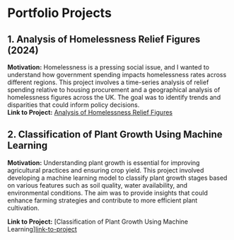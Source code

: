 # Portfolio Projects

## 1. Analysis of Homelessness Relief Figures (2024)
**Motivation:** Homelessness is a pressing social issue, and I wanted to understand how government spending impacts homelessness rates across different regions. This project involves a time-series analysis of relief spending relative to housing procurement and a geographical analysis of homelessness figures across the UK. The goal was to identify trends and disparities that could inform policy decisions.  
**Link to Project:** [Analysis of Homelessness Relief Figures](https://github.com/Tris123FC/Portfolio/blob/main/excel/homelessness_analysis/READ_ME.md)

## 2. Classification of Plant Growth Using Machine Learning

**Motivation:** Understanding plant growth is essential for improving agricultural practices and ensuring crop yield. This project involved developing a machine learning model to classify plant growth stages based on various features such as soil quality, water availability, and environmental conditions. The aim was to provide insights that could enhance farming strategies and contribute to more efficient plant cultivation.

**Link to Project:** [Classification of Plant Growth Using Machine Learning][link-to-project](https://github.com/Tris123FC/Portfolio/blob/main/plant_analysis/growth_classifier.ipynb)
